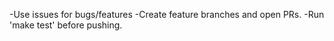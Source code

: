 -Use issues for bugs/features
-Create feature branches and open PRs.
-Run 'make test' before pushing.

